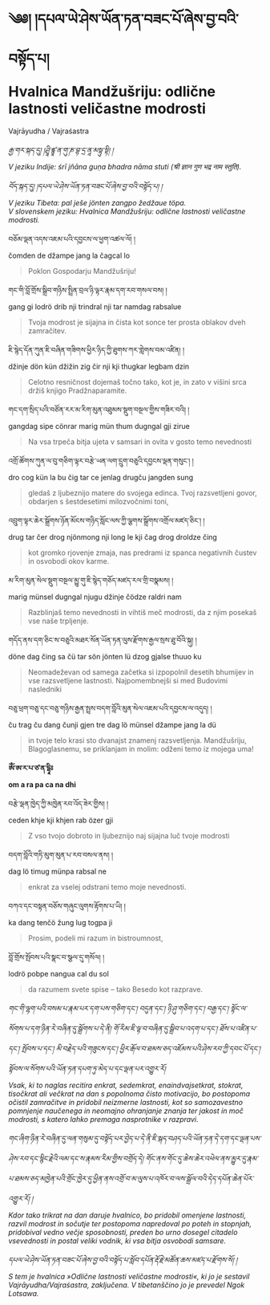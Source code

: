 <!-- Text version: 1.8.7 -->
<!-- Custom CSS styling: --->
<link rel="stylesheet" href="./stylesheet.css" type="text/css">

# ༄༅། །དཔལ་ཡེ་ཤེས་ཡོན་ཏན་བཟང་པོ་ཞེས་བྱ་བའི་བསྟོད་པ།  <br>Hvalnica Mandžušriju: odlične lastnosti veličastne modrosti

Vajrāyudha / Vajraśastra

*རྒྱ་གར་སྐད་དུ། །ཤྲཱི་ཛྙཱ་ན་གུ་ཎ་བྷ་དྲ་ནཱ་མསྟུ་སྟི། །  
V jeziku Indije: śrī jñāna guṇa bhadra nāma stuti (श्री ज्ञान गुण भद्र नाम स्तुति).*

*བོད་སྐད་དུ། །དཔལ་ཡེ་ཤེས་ཡོན་ཏན་བཟང་པོ་ཞེས་བྱ་བའི་བསྟོད་པ། །  
V jeziku Tibeta: pal ješe jönten zangpo žedžaue töpa.  
V slovenskem jeziku: Hvalnica Mandžušriju: odlične lastnosti veličastne modrosti.*

བཅོམ་ལྡན་འདས་འཇམ་པའི་དབྱངས་ལ་ཕྱག་འཚལ་ལོ། །  
čomden de džampe jang la čagcal lo  
>Poklon Gospodarju Mandžušriju!

གང་གི་བློ་གྲོས་སྒྲིབ་གཉིས་སྤྲིན་བྲལ་ཉི་ལྟར་རྣམ་དག་རབ་གསལ་བས། །  
gang gi lodrö drib nji trindral nji tar namdag rabsalue  
>Tvoja modrost je sijajna in čista kot sonce ter prosta oblakov dveh zamračitev.

ཇི་སྙེད་དོན་ཀུན་ཇི་བཞིན་གཟིགས་ཕྱིར་ཉིད་ཀྱི་ཐུགས་ཀར་གླེགས་བམ་འཛིན། །  
džinje dön kün džižin zig čir nji kji thugkar legbam dzin  
>Celotno resničnost dojemaš točno tako, kot je, in zato v višini srca držiš knjigo Pradžnaparamite.

གང་དག་སྲིད་པའི་བཙོན་རར་མ་རིག་མུན་འཐུམས་སྡུག་བསྔལ་གྱིས་གཟིར་བའི། །  
gangdag sipe cönrar marig mün thum dugngal gji zirue  
>Na vsa trpeča bitja ujeta v samsari in ovita v gosto temo nevednosti

འགྲོ་ཚོགས་ཀུན་ལ་བུ་གཅིག་ལྟར་བརྩེ་ཡན་ལག་དྲུག་བཅུའི་དབྱངས་ལྡན་གསུང༌། །  
dro cog kün la bu čig tar ce jenlag drugču jangden sung  
>gledaš z ljubeznijo matere do svojega edinca. Tvoj razsvetljeni govor, obdarjen s šestdesetimi milozvočnimi toni,

འབྲུག་ལྟར་ཆེར་སྒྲོགས་ཉོན་མོངས་གཉིད་སློང་ལས་ཀྱི་ལྕགས་སྒྲོགས་འགྲོལ་མཛད་ཅིང༌། །  
drug tar čer drog njönmong nji long le kji čag drog droldze čing  
>kot gromko rjovenje zmaja, nas predrami iz spanca negativnih čustev in osvobodi okov karme.

མ་རིག་མུན་སེལ་སྡུག་བསྔལ་མྱུ་གུ་ཇི་སྙེད་གཅོད་མཛད་རལ་གྲི་བསྣམས། །  
marig münsel dugngal njugu džinje čödze raldri nam  
>Razblinjaš temo nevednosti in vihtiš meč modrosti, da z njim posekaš vse naše trpljenje.

གདོད་ནས་དག་ཅིང་ས་བཅུའི་མཐར་སོན་ཡོན་ཏན་ལུས་རྫོགས་རྒྱལ་སྲས་ཐུ་བོའི་སྐུ། །  
döne dag čing sa čü tar sön jönten lü dzog gjalse thuuo ku  
>Neomadeževan od samega začetka si izpopolnil desetih bhumijev in vse razsvetljene lastnosti. Najpomembnejši si med Budovimi nasledniki

བཅུ་ཕྲག་བཅུ་དང་བཅུ་གཉིས་རྒྱན་སྤྲས་བདག་བློའི་མུན་སེལ་འཇམ་པའི་དབྱངས་ལ་འདུད། །  
ču trag ču dang čunji gjen tre dag lö münsel džampe jang la dü  
>in tvoje telo krasi sto dvanajst znamenj razsvetljenja. Mandžušriju, Blagoglasnemu, se priklanjam in molim: odženi temo iz mojega uma!

**ཨོཾ་ཨ་ར་པ་ཙ་ན་དྷཱིཿ  
om a ra pa ca na dhi**

བརྩེ་ལྡན་ཁྱེད་ཀྱི་མཁྱེན་རབ་འོད་ཟེར་གྱིས། །  
ceden khje kji khjen rab özer gji  
>Z vso tvojo dobroto in ljubeznijo naj sijajna luč tvoje modrosti

བདག་བློའི་གཏི་མུག་མུན་པ་རབ་བསལ་ནས། །  
dag lö timug münpa rabsal ne  
>enkrat za vselej odstrani temo moje nevednosti.

བཀའ་དང་བསྟན་བཅོས་གཞུང་ལུགས་རྟོགས་པ་ཡི། །  
ka dang tenčö žung lug togpa ji  
>Prosim, podeli mi razum in bistroumnost,

བློ་གྲོས་སྤོབས་པའི་སྣང་བ་སྩལ་དུ་གསོལ། །  
lodrö pobpe nangua cal du sol  
>da razumem svete spise – tako Besedo kot razprave.

*གང་གི་ལྷག་པའི་བསམ་པ་རྣམ་པར་དག་པས་གཅིག་དང༌། བདུན་དང༌། ཉི་ཤུ་གཅིག་དང༌། བརྒྱ་དང༌། སྟོང་ལ་སོགས་པ་དག་ཉིན་རེ་བཞིན་དུ་སྒྲོགས་པ་དེ་ནི། གོ་རིམ་ཇི་ལྟ་བ་བཞིན་དུ་སྒྲིབ་པ་འདག་པ་དང༌། ཐོས་པ་འཛིན་པ་དང༌། སྤོབས་པ་དང༌། མི་བརྗེད་པའི་གཟུངས་དང༌། ཕྱིར་རྒོལ་བ་ཐམས་ཅད་འཇོམས་པའི་ཤེས་རབ་ཀྱི་དབང་པོ་དང༌། སྟོབས་ལ་སོགས་པའི་ཡོན་ཏན་དཔག་ཏུ་མེད་པ་དང་ལྡན་པར་འགྱུར་རོ།  
Vsak, ki to naglas recitira enkrat, sedemkrat, enaindvajsetkrat, stokrat, tisočkrat ali večkrat na dan s popolnoma čisto motivacijo, bo postopoma očistil zamračitve in pridobil neizmerne lastnosti, kot so samozavestno pomnjenje naučenega in neomajno ohranjanje znanja ter jakost in moč modrosti, s katero lahko premaga nasprotnike v razpravi.*

*གང་ཞིག་ཉིན་རེ་བཞིན་དུ་ལན་གསུམ་དུ་བསྟོད་པར་བྱེད་པ་དེ་ནི་ཇི་སྐད་བཤད་པའི་ཡོན་ཏན་དེ་དག་དང་ལྡན་པས་ཤེས་རབ་དང་སྙིང་རྗེའི་ལམ་དང་ས་རྣམས་རིམ་གྱིས་བགྲོད་དེ། གོང་ནས་གོང་དུ་ཆེས་ཆེར་འཕེལ་ནས་མྱུར་དུ་རྣམ་པ་ཐམས་ཅད་མཁྱེན་པའི་གྲོང་ཁྱེར་དུ་ཕྱིན་ནས་འགྲོ་བ་མ་ལུས་པ་འཁོར་བ་ལས་སྒྲོལ་བའི་དེད་དཔོན་ཆེན་པོར་འགྱུར་རོ། །  
Kdor tako trikrat na dan daruje hvalnico, bo pridobil omenjene lastnosti, razvil modrost in sočutje ter postopoma napredoval po poteh in stopnjah, pridobival vedno večje sposobnosti, preden bo urno dosegel citadelo vsevednosti in postal veliki vodnik, ki vsa bitja osvobodi samsare.*

*དཔལ་ཡེ་ཤེས་ཡོན་ཏན་བཟང་པོ་ཞེས་བྱ་བའི་བསྟོད་པ་སློབ་དཔོན་རྡོ་རྗེ་མཚོན་ཆས་མཛད་པ་རྫོགས་སོ། །  
S tem je hvalnica »Odlične lastnosti veličastne modrosti«, ki jo je sestavil Vajrāyudha/Vajraśastra, zaključena. V tibetanščino jo je prevedel Ngok Lotsawa.*

<!-- prevod: Aljoša Vidmar -->